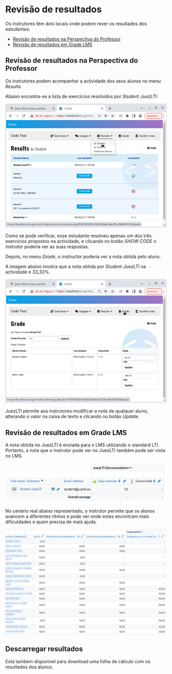# Revisão de resultados

Os instrutores têm dois locais onde podem rever os resultados dos estudantes:

  - [Revisão de resultados na Perspectiva do Professor](#revisão-de-resultados-na-perspectiva-do-professor)
  - [Revisão de resultados em Grade LMS](#revisão-de-resultados-em-grade-lms)


## Revisão de resultados na Perspectiva do Professor

Os instrutores podem acompanhar a actividade dos seus alunos no menu _Results_.

Abaixo encontra-se a lista de exercìcios resolvidos por _Student JuezLTI_:

![Revisão de Resultados no Menu Results de JuezLTI](../docs/img/reviewResults/reviewResultsGradeJuezResults.png)

Como se pode verificar, esse estudante resolveu apenas um dos três exercícios propostos na actividade, e clicando no botão _SHOW CODE_ o instrutor poderia ver as suas respostas.

Depois, no menu _Grade_, o instructor poderia ver a nota obtida pelo aluno.

A imagem abaixo mostra que a nota obtida por _Student JuezLTI_ na actividade é 33,33%.

![Revisão de Resultados no Menu Grade de JuezLTI](../docs/img/reviewResults/reviewResultsGradeJuezGrade.png)

JuezLTI permite aos instrutores modificar a nota de qualquer aluno, alterando o valor na caixa de texto e clicando no botão _Update_.

## Revisão de resultados em Grade LMS

A nota obtida no JuezLTI é enviada para o LMS utilizando o standard LTI. Portanto, a nota que o instrutor pode ver no JuezLTI também pode ser vista no LMS.

![Revisão de Resultados no LMS](../docs/img/reviewResults/reviewResultsGradeLMS.png)

No cenário real abaixo representado, o instrutor permite que os alunos avancem a diferentes ritmos e pode ver onde estes encontram mais dificuldades e quem precisa de mais ajuda.

![Revisão de Resultados num Cenário Real](../docs/img/reviewResults/reviewResultsRealGrade.png)

## Descarregar resultados

Está também disponível para download uma folha de cálculo com os resultados dos alunos.
